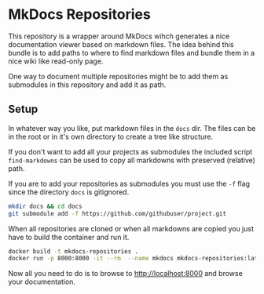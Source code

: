 # MkDocs Repositories

This repository is a wrapper around MkDocs wihch generates a nice documentation
viewer based on markdown files. The idea behind this bundle is to add paths to
where to find  markdown files and bundle them in a nice wiki like read-only
page.

One way to document multiple repositories might be to add them as submodules in
this repository and add it as path.

## Setup

In whatever way you like, put markdown files in the `docs` dir. The files can
be in the root or in it's own directory to create a tree like structure.

If you don't want to add all your projects as submodules the included script
`find-markdowns` can be used to copy all markdowns with preserved (relative)
path.

If you are to add your repositories as submodules you must use the `-f` flag
since the directory `docs` is gitignored.

```sh
mkdir docs && cd docs
git submodule add -f https://github.com/githubuser/project.git
```

When all repositories are cloned or when all markdowns are copied you just have
to build the container and run it.

```sh
docker build -t mkdocs-repositories .
docker run -p 8000:8000 -it --rm  --name mkdocs mkdocs-repositories:latest
```

Now all you need to do is to browse to [http://localhost:8000](localhost:8000)
and browse your documentation.
